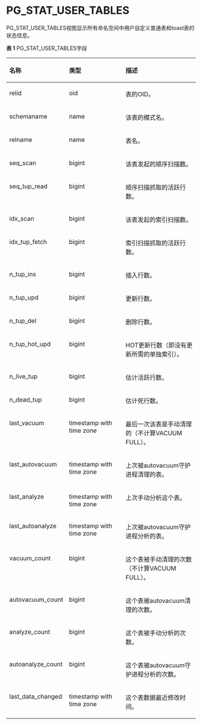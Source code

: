 # PG\_STAT\_USER\_TABLES<a name="ZH-CN_TOPIC_0289900653"></a>

PG\_STAT\_USER\_TABLES视图显示所有命名空间中用户自定义普通表和toast表的状态信息。

**表 1**  PG\_STAT\_USER\_TABLES字段

<a name="zh-cn_topic_0283136842_zh-cn_topic_0237122449_zh-cn_topic_0059777497_tede6a74b328d4803a2a5c1aebdfb92d8"></a>
<table><thead align="left"><tr id="zh-cn_topic_0283136842_zh-cn_topic_0237122449_zh-cn_topic_0059777497_rc3e30964c1144c77bcba43695f4cff1b"><th class="cellrowborder" valign="top" width="24.16%" id="mcps1.2.4.1.1"><p id="zh-cn_topic_0283136842_zh-cn_topic_0237122449_zh-cn_topic_0059777497_a1b15768f8b68469baeefbac0c7cd362b"><a name="zh-cn_topic_0283136842_zh-cn_topic_0237122449_zh-cn_topic_0059777497_a1b15768f8b68469baeefbac0c7cd362b"></a><a name="zh-cn_topic_0283136842_zh-cn_topic_0237122449_zh-cn_topic_0059777497_a1b15768f8b68469baeefbac0c7cd362b"></a>名称</p>
</th>
<th class="cellrowborder" valign="top" width="32.800000000000004%" id="mcps1.2.4.1.2"><p id="zh-cn_topic_0283136842_zh-cn_topic_0237122449_zh-cn_topic_0059777497_af52b78c596bb4294ad7a564daa14b20e"><a name="zh-cn_topic_0283136842_zh-cn_topic_0237122449_zh-cn_topic_0059777497_af52b78c596bb4294ad7a564daa14b20e"></a><a name="zh-cn_topic_0283136842_zh-cn_topic_0237122449_zh-cn_topic_0059777497_af52b78c596bb4294ad7a564daa14b20e"></a>类型</p>
</th>
<th class="cellrowborder" valign="top" width="43.04%" id="mcps1.2.4.1.3"><p id="zh-cn_topic_0283136842_zh-cn_topic_0237122449_zh-cn_topic_0059777497_aa8c05e1d3f6a4adcb5f7b8ccbefffb0a"><a name="zh-cn_topic_0283136842_zh-cn_topic_0237122449_zh-cn_topic_0059777497_aa8c05e1d3f6a4adcb5f7b8ccbefffb0a"></a><a name="zh-cn_topic_0283136842_zh-cn_topic_0237122449_zh-cn_topic_0059777497_aa8c05e1d3f6a4adcb5f7b8ccbefffb0a"></a>描述</p>
</th>
</tr>
</thead>
<tbody><tr id="zh-cn_topic_0283136842_zh-cn_topic_0237122449_zh-cn_topic_0059777497_r38dc54584ea149f3b379e8d932efc9bd"><td class="cellrowborder" valign="top" width="24.16%" headers="mcps1.2.4.1.1 "><p id="zh-cn_topic_0283136842_zh-cn_topic_0237122449_zh-cn_topic_0059777497_ade4bc82f4aad45aca2143c9f0b097b9f"><a name="zh-cn_topic_0283136842_zh-cn_topic_0237122449_zh-cn_topic_0059777497_ade4bc82f4aad45aca2143c9f0b097b9f"></a><a name="zh-cn_topic_0283136842_zh-cn_topic_0237122449_zh-cn_topic_0059777497_ade4bc82f4aad45aca2143c9f0b097b9f"></a>relid</p>
</td>
<td class="cellrowborder" valign="top" width="32.800000000000004%" headers="mcps1.2.4.1.2 "><p id="zh-cn_topic_0283136842_zh-cn_topic_0237122449_zh-cn_topic_0059777497_a25eb45b0cfca4c208196cddbcf7cac7e"><a name="zh-cn_topic_0283136842_zh-cn_topic_0237122449_zh-cn_topic_0059777497_a25eb45b0cfca4c208196cddbcf7cac7e"></a><a name="zh-cn_topic_0283136842_zh-cn_topic_0237122449_zh-cn_topic_0059777497_a25eb45b0cfca4c208196cddbcf7cac7e"></a>oid</p>
</td>
<td class="cellrowborder" valign="top" width="43.04%" headers="mcps1.2.4.1.3 "><p id="zh-cn_topic_0283136842_zh-cn_topic_0237122449_zh-cn_topic_0059777497_ae64265fb60bb4ebea47ff53cbe595d35"><a name="zh-cn_topic_0283136842_zh-cn_topic_0237122449_zh-cn_topic_0059777497_ae64265fb60bb4ebea47ff53cbe595d35"></a><a name="zh-cn_topic_0283136842_zh-cn_topic_0237122449_zh-cn_topic_0059777497_ae64265fb60bb4ebea47ff53cbe595d35"></a>表的OID。</p>
</td>
</tr>
<tr id="zh-cn_topic_0283136842_zh-cn_topic_0237122449_zh-cn_topic_0059777497_r1eec43aafd9c46058782e3d6f73fa38e"><td class="cellrowborder" valign="top" width="24.16%" headers="mcps1.2.4.1.1 "><p id="zh-cn_topic_0283136842_zh-cn_topic_0237122449_zh-cn_topic_0059777497_aa32095f78ee54533a67e60acaea99aeb"><a name="zh-cn_topic_0283136842_zh-cn_topic_0237122449_zh-cn_topic_0059777497_aa32095f78ee54533a67e60acaea99aeb"></a><a name="zh-cn_topic_0283136842_zh-cn_topic_0237122449_zh-cn_topic_0059777497_aa32095f78ee54533a67e60acaea99aeb"></a>schemaname</p>
</td>
<td class="cellrowborder" valign="top" width="32.800000000000004%" headers="mcps1.2.4.1.2 "><p id="zh-cn_topic_0283136842_zh-cn_topic_0237122449_zh-cn_topic_0059777497_a1c6234c9b6da4534832752f7700793d7"><a name="zh-cn_topic_0283136842_zh-cn_topic_0237122449_zh-cn_topic_0059777497_a1c6234c9b6da4534832752f7700793d7"></a><a name="zh-cn_topic_0283136842_zh-cn_topic_0237122449_zh-cn_topic_0059777497_a1c6234c9b6da4534832752f7700793d7"></a>name</p>
</td>
<td class="cellrowborder" valign="top" width="43.04%" headers="mcps1.2.4.1.3 "><p id="zh-cn_topic_0283136842_zh-cn_topic_0237122449_zh-cn_topic_0059777497_add2997e045e147ad98be7f1b1e0ce3c2"><a name="zh-cn_topic_0283136842_zh-cn_topic_0237122449_zh-cn_topic_0059777497_add2997e045e147ad98be7f1b1e0ce3c2"></a><a name="zh-cn_topic_0283136842_zh-cn_topic_0237122449_zh-cn_topic_0059777497_add2997e045e147ad98be7f1b1e0ce3c2"></a>该表的模式名。</p>
</td>
</tr>
<tr id="zh-cn_topic_0283136842_zh-cn_topic_0237122449_zh-cn_topic_0059777497_r7f6e780baba74b2a8ac2b519187c2499"><td class="cellrowborder" valign="top" width="24.16%" headers="mcps1.2.4.1.1 "><p id="zh-cn_topic_0283136842_zh-cn_topic_0237122449_zh-cn_topic_0059777497_ab28e66760fe34fd8b00b3aa9308f5534"><a name="zh-cn_topic_0283136842_zh-cn_topic_0237122449_zh-cn_topic_0059777497_ab28e66760fe34fd8b00b3aa9308f5534"></a><a name="zh-cn_topic_0283136842_zh-cn_topic_0237122449_zh-cn_topic_0059777497_ab28e66760fe34fd8b00b3aa9308f5534"></a>relname</p>
</td>
<td class="cellrowborder" valign="top" width="32.800000000000004%" headers="mcps1.2.4.1.2 "><p id="zh-cn_topic_0283136842_zh-cn_topic_0237122449_zh-cn_topic_0059777497_a828ecb4bcf784c7f9ffa676ac1eb4178"><a name="zh-cn_topic_0283136842_zh-cn_topic_0237122449_zh-cn_topic_0059777497_a828ecb4bcf784c7f9ffa676ac1eb4178"></a><a name="zh-cn_topic_0283136842_zh-cn_topic_0237122449_zh-cn_topic_0059777497_a828ecb4bcf784c7f9ffa676ac1eb4178"></a>name</p>
</td>
<td class="cellrowborder" valign="top" width="43.04%" headers="mcps1.2.4.1.3 "><p id="zh-cn_topic_0283136842_zh-cn_topic_0237122449_zh-cn_topic_0059777497_a0d4bd8c2f3954849a2842bfc7be1269a"><a name="zh-cn_topic_0283136842_zh-cn_topic_0237122449_zh-cn_topic_0059777497_a0d4bd8c2f3954849a2842bfc7be1269a"></a><a name="zh-cn_topic_0283136842_zh-cn_topic_0237122449_zh-cn_topic_0059777497_a0d4bd8c2f3954849a2842bfc7be1269a"></a>表名。</p>
</td>
</tr>
<tr id="zh-cn_topic_0283136842_zh-cn_topic_0237122449_zh-cn_topic_0059777497_r1223050d2280464485f7b56d44f97051"><td class="cellrowborder" valign="top" width="24.16%" headers="mcps1.2.4.1.1 "><p id="zh-cn_topic_0283136842_zh-cn_topic_0237122449_zh-cn_topic_0059777497_a8cbedea2fb8443fa82eec536629b59a6"><a name="zh-cn_topic_0283136842_zh-cn_topic_0237122449_zh-cn_topic_0059777497_a8cbedea2fb8443fa82eec536629b59a6"></a><a name="zh-cn_topic_0283136842_zh-cn_topic_0237122449_zh-cn_topic_0059777497_a8cbedea2fb8443fa82eec536629b59a6"></a>seq_scan</p>
</td>
<td class="cellrowborder" valign="top" width="32.800000000000004%" headers="mcps1.2.4.1.2 "><p id="zh-cn_topic_0283136842_zh-cn_topic_0237122449_zh-cn_topic_0059777497_a517b2c44bfd04e4d93ec6bfd8c4fc09f"><a name="zh-cn_topic_0283136842_zh-cn_topic_0237122449_zh-cn_topic_0059777497_a517b2c44bfd04e4d93ec6bfd8c4fc09f"></a><a name="zh-cn_topic_0283136842_zh-cn_topic_0237122449_zh-cn_topic_0059777497_a517b2c44bfd04e4d93ec6bfd8c4fc09f"></a>bigint</p>
</td>
<td class="cellrowborder" valign="top" width="43.04%" headers="mcps1.2.4.1.3 "><p id="zh-cn_topic_0283136842_zh-cn_topic_0237122449_zh-cn_topic_0059777497_aad038dfca7264b0aba9771e318051bbb"><a name="zh-cn_topic_0283136842_zh-cn_topic_0237122449_zh-cn_topic_0059777497_aad038dfca7264b0aba9771e318051bbb"></a><a name="zh-cn_topic_0283136842_zh-cn_topic_0237122449_zh-cn_topic_0059777497_aad038dfca7264b0aba9771e318051bbb"></a>该表发起的顺序扫描数。</p>
</td>
</tr>
<tr id="zh-cn_topic_0283136842_zh-cn_topic_0237122449_zh-cn_topic_0059777497_rd0c100dc954f4e0f97c31d2085372898"><td class="cellrowborder" valign="top" width="24.16%" headers="mcps1.2.4.1.1 "><p id="zh-cn_topic_0283136842_zh-cn_topic_0237122449_zh-cn_topic_0059777497_a21a648a81b7a4624ad316664ba3ce0ef"><a name="zh-cn_topic_0283136842_zh-cn_topic_0237122449_zh-cn_topic_0059777497_a21a648a81b7a4624ad316664ba3ce0ef"></a><a name="zh-cn_topic_0283136842_zh-cn_topic_0237122449_zh-cn_topic_0059777497_a21a648a81b7a4624ad316664ba3ce0ef"></a>seq_tup_read</p>
</td>
<td class="cellrowborder" valign="top" width="32.800000000000004%" headers="mcps1.2.4.1.2 "><p id="zh-cn_topic_0283136842_zh-cn_topic_0237122449_zh-cn_topic_0059777497_a4c67248db6ef43e9a89e85f899df7df8"><a name="zh-cn_topic_0283136842_zh-cn_topic_0237122449_zh-cn_topic_0059777497_a4c67248db6ef43e9a89e85f899df7df8"></a><a name="zh-cn_topic_0283136842_zh-cn_topic_0237122449_zh-cn_topic_0059777497_a4c67248db6ef43e9a89e85f899df7df8"></a>bigint</p>
</td>
<td class="cellrowborder" valign="top" width="43.04%" headers="mcps1.2.4.1.3 "><p id="zh-cn_topic_0283136842_zh-cn_topic_0237122449_zh-cn_topic_0059777497_ae7347144851d45e0ab71fa9c6e8d9dc4"><a name="zh-cn_topic_0283136842_zh-cn_topic_0237122449_zh-cn_topic_0059777497_ae7347144851d45e0ab71fa9c6e8d9dc4"></a><a name="zh-cn_topic_0283136842_zh-cn_topic_0237122449_zh-cn_topic_0059777497_ae7347144851d45e0ab71fa9c6e8d9dc4"></a>顺序扫描抓取的活跃行数。</p>
</td>
</tr>
<tr id="zh-cn_topic_0283136842_zh-cn_topic_0237122449_zh-cn_topic_0059777497_rb8d8e9cf48204d55a87bff9939c6335a"><td class="cellrowborder" valign="top" width="24.16%" headers="mcps1.2.4.1.1 "><p id="zh-cn_topic_0283136842_zh-cn_topic_0237122449_zh-cn_topic_0059777497_a14adcf2c714440eaa3e4c49d4591a1b6"><a name="zh-cn_topic_0283136842_zh-cn_topic_0237122449_zh-cn_topic_0059777497_a14adcf2c714440eaa3e4c49d4591a1b6"></a><a name="zh-cn_topic_0283136842_zh-cn_topic_0237122449_zh-cn_topic_0059777497_a14adcf2c714440eaa3e4c49d4591a1b6"></a>idx_scan</p>
</td>
<td class="cellrowborder" valign="top" width="32.800000000000004%" headers="mcps1.2.4.1.2 "><p id="zh-cn_topic_0283136842_zh-cn_topic_0237122449_zh-cn_topic_0059777497_a10053b142e964f25a0397deb56a3526a"><a name="zh-cn_topic_0283136842_zh-cn_topic_0237122449_zh-cn_topic_0059777497_a10053b142e964f25a0397deb56a3526a"></a><a name="zh-cn_topic_0283136842_zh-cn_topic_0237122449_zh-cn_topic_0059777497_a10053b142e964f25a0397deb56a3526a"></a>bigint</p>
</td>
<td class="cellrowborder" valign="top" width="43.04%" headers="mcps1.2.4.1.3 "><p id="zh-cn_topic_0283136842_zh-cn_topic_0237122449_zh-cn_topic_0059777497_a53b8073f94944a4d89e2581b62c74858"><a name="zh-cn_topic_0283136842_zh-cn_topic_0237122449_zh-cn_topic_0059777497_a53b8073f94944a4d89e2581b62c74858"></a><a name="zh-cn_topic_0283136842_zh-cn_topic_0237122449_zh-cn_topic_0059777497_a53b8073f94944a4d89e2581b62c74858"></a>该表发起的索引扫描数。</p>
</td>
</tr>
<tr id="zh-cn_topic_0283136842_zh-cn_topic_0237122449_zh-cn_topic_0059777497_r3636ddb6986b41f9879ba0dfb715c0e1"><td class="cellrowborder" valign="top" width="24.16%" headers="mcps1.2.4.1.1 "><p id="zh-cn_topic_0283136842_zh-cn_topic_0237122449_zh-cn_topic_0059777497_a284567705e2446ce8fc14f715f7e7679"><a name="zh-cn_topic_0283136842_zh-cn_topic_0237122449_zh-cn_topic_0059777497_a284567705e2446ce8fc14f715f7e7679"></a><a name="zh-cn_topic_0283136842_zh-cn_topic_0237122449_zh-cn_topic_0059777497_a284567705e2446ce8fc14f715f7e7679"></a>idx_tup_fetch</p>
</td>
<td class="cellrowborder" valign="top" width="32.800000000000004%" headers="mcps1.2.4.1.2 "><p id="zh-cn_topic_0283136842_zh-cn_topic_0237122449_zh-cn_topic_0059777497_a2da56b312a624cd8baba27da745ad307"><a name="zh-cn_topic_0283136842_zh-cn_topic_0237122449_zh-cn_topic_0059777497_a2da56b312a624cd8baba27da745ad307"></a><a name="zh-cn_topic_0283136842_zh-cn_topic_0237122449_zh-cn_topic_0059777497_a2da56b312a624cd8baba27da745ad307"></a>bigint</p>
</td>
<td class="cellrowborder" valign="top" width="43.04%" headers="mcps1.2.4.1.3 "><p id="zh-cn_topic_0283136842_zh-cn_topic_0237122449_zh-cn_topic_0059777497_a03055d5bd4564fc8af9cbd8a781adbb1"><a name="zh-cn_topic_0283136842_zh-cn_topic_0237122449_zh-cn_topic_0059777497_a03055d5bd4564fc8af9cbd8a781adbb1"></a><a name="zh-cn_topic_0283136842_zh-cn_topic_0237122449_zh-cn_topic_0059777497_a03055d5bd4564fc8af9cbd8a781adbb1"></a>索引扫描抓取的活跃行数。</p>
</td>
</tr>
<tr id="zh-cn_topic_0283136842_zh-cn_topic_0237122449_zh-cn_topic_0059777497_rb213bd1636884c1c94d8f9948de157f0"><td class="cellrowborder" valign="top" width="24.16%" headers="mcps1.2.4.1.1 "><p id="zh-cn_topic_0283136842_zh-cn_topic_0237122449_zh-cn_topic_0059777497_ab46d8ca815004adb8728f81ff4fda761"><a name="zh-cn_topic_0283136842_zh-cn_topic_0237122449_zh-cn_topic_0059777497_ab46d8ca815004adb8728f81ff4fda761"></a><a name="zh-cn_topic_0283136842_zh-cn_topic_0237122449_zh-cn_topic_0059777497_ab46d8ca815004adb8728f81ff4fda761"></a>n_tup_ins</p>
</td>
<td class="cellrowborder" valign="top" width="32.800000000000004%" headers="mcps1.2.4.1.2 "><p id="zh-cn_topic_0283136842_zh-cn_topic_0237122449_zh-cn_topic_0059777497_a26bc3fc4a92a405d86d5cbe9d40b321c"><a name="zh-cn_topic_0283136842_zh-cn_topic_0237122449_zh-cn_topic_0059777497_a26bc3fc4a92a405d86d5cbe9d40b321c"></a><a name="zh-cn_topic_0283136842_zh-cn_topic_0237122449_zh-cn_topic_0059777497_a26bc3fc4a92a405d86d5cbe9d40b321c"></a>bigint</p>
</td>
<td class="cellrowborder" valign="top" width="43.04%" headers="mcps1.2.4.1.3 "><p id="zh-cn_topic_0283136842_zh-cn_topic_0237122449_zh-cn_topic_0059777497_a9fbaf9567ea44a568672b0c4dac1d545"><a name="zh-cn_topic_0283136842_zh-cn_topic_0237122449_zh-cn_topic_0059777497_a9fbaf9567ea44a568672b0c4dac1d545"></a><a name="zh-cn_topic_0283136842_zh-cn_topic_0237122449_zh-cn_topic_0059777497_a9fbaf9567ea44a568672b0c4dac1d545"></a>插入行数。</p>
</td>
</tr>
<tr id="zh-cn_topic_0283136842_zh-cn_topic_0237122449_zh-cn_topic_0059777497_ra4aab68de5cf4558b16fe36d887ef499"><td class="cellrowborder" valign="top" width="24.16%" headers="mcps1.2.4.1.1 "><p id="zh-cn_topic_0283136842_zh-cn_topic_0237122449_zh-cn_topic_0059777497_ad97f55b204aa491b801cc85c655e84c1"><a name="zh-cn_topic_0283136842_zh-cn_topic_0237122449_zh-cn_topic_0059777497_ad97f55b204aa491b801cc85c655e84c1"></a><a name="zh-cn_topic_0283136842_zh-cn_topic_0237122449_zh-cn_topic_0059777497_ad97f55b204aa491b801cc85c655e84c1"></a>n_tup_upd</p>
</td>
<td class="cellrowborder" valign="top" width="32.800000000000004%" headers="mcps1.2.4.1.2 "><p id="zh-cn_topic_0283136842_zh-cn_topic_0237122449_zh-cn_topic_0059777497_aa731ecbfa315460fabd3205864098490"><a name="zh-cn_topic_0283136842_zh-cn_topic_0237122449_zh-cn_topic_0059777497_aa731ecbfa315460fabd3205864098490"></a><a name="zh-cn_topic_0283136842_zh-cn_topic_0237122449_zh-cn_topic_0059777497_aa731ecbfa315460fabd3205864098490"></a>bigint</p>
</td>
<td class="cellrowborder" valign="top" width="43.04%" headers="mcps1.2.4.1.3 "><p id="zh-cn_topic_0283136842_zh-cn_topic_0237122449_zh-cn_topic_0059777497_ab9acea46809b423c95d47cb29889f741"><a name="zh-cn_topic_0283136842_zh-cn_topic_0237122449_zh-cn_topic_0059777497_ab9acea46809b423c95d47cb29889f741"></a><a name="zh-cn_topic_0283136842_zh-cn_topic_0237122449_zh-cn_topic_0059777497_ab9acea46809b423c95d47cb29889f741"></a>更新行数。</p>
</td>
</tr>
<tr id="zh-cn_topic_0283136842_zh-cn_topic_0237122449_zh-cn_topic_0059777497_r44da628702ae4d35b4629b884fc03090"><td class="cellrowborder" valign="top" width="24.16%" headers="mcps1.2.4.1.1 "><p id="zh-cn_topic_0283136842_zh-cn_topic_0237122449_zh-cn_topic_0059777497_a08f9b717c83940448adde2efdf1522d2"><a name="zh-cn_topic_0283136842_zh-cn_topic_0237122449_zh-cn_topic_0059777497_a08f9b717c83940448adde2efdf1522d2"></a><a name="zh-cn_topic_0283136842_zh-cn_topic_0237122449_zh-cn_topic_0059777497_a08f9b717c83940448adde2efdf1522d2"></a>n_tup_del</p>
</td>
<td class="cellrowborder" valign="top" width="32.800000000000004%" headers="mcps1.2.4.1.2 "><p id="zh-cn_topic_0283136842_zh-cn_topic_0237122449_zh-cn_topic_0059777497_a30cb39d0a3574ffab4423b1320bf1861"><a name="zh-cn_topic_0283136842_zh-cn_topic_0237122449_zh-cn_topic_0059777497_a30cb39d0a3574ffab4423b1320bf1861"></a><a name="zh-cn_topic_0283136842_zh-cn_topic_0237122449_zh-cn_topic_0059777497_a30cb39d0a3574ffab4423b1320bf1861"></a>bigint</p>
</td>
<td class="cellrowborder" valign="top" width="43.04%" headers="mcps1.2.4.1.3 "><p id="zh-cn_topic_0283136842_zh-cn_topic_0237122449_zh-cn_topic_0059777497_a3271a07352e440c088b051c745a2e568"><a name="zh-cn_topic_0283136842_zh-cn_topic_0237122449_zh-cn_topic_0059777497_a3271a07352e440c088b051c745a2e568"></a><a name="zh-cn_topic_0283136842_zh-cn_topic_0237122449_zh-cn_topic_0059777497_a3271a07352e440c088b051c745a2e568"></a>删除行数。</p>
</td>
</tr>
<tr id="zh-cn_topic_0283136842_zh-cn_topic_0237122449_zh-cn_topic_0059777497_r0dfc821baa1c4698854a23f61af06075"><td class="cellrowborder" valign="top" width="24.16%" headers="mcps1.2.4.1.1 "><p id="zh-cn_topic_0283136842_zh-cn_topic_0237122449_zh-cn_topic_0059777497_a2ee3603e90a5491ab6638bc46a4ebb44"><a name="zh-cn_topic_0283136842_zh-cn_topic_0237122449_zh-cn_topic_0059777497_a2ee3603e90a5491ab6638bc46a4ebb44"></a><a name="zh-cn_topic_0283136842_zh-cn_topic_0237122449_zh-cn_topic_0059777497_a2ee3603e90a5491ab6638bc46a4ebb44"></a>n_tup_hot_upd</p>
</td>
<td class="cellrowborder" valign="top" width="32.800000000000004%" headers="mcps1.2.4.1.2 "><p id="zh-cn_topic_0283136842_zh-cn_topic_0237122449_zh-cn_topic_0059777497_a6fbad59cd22f4aab9789545989869750"><a name="zh-cn_topic_0283136842_zh-cn_topic_0237122449_zh-cn_topic_0059777497_a6fbad59cd22f4aab9789545989869750"></a><a name="zh-cn_topic_0283136842_zh-cn_topic_0237122449_zh-cn_topic_0059777497_a6fbad59cd22f4aab9789545989869750"></a>bigint</p>
</td>
<td class="cellrowborder" valign="top" width="43.04%" headers="mcps1.2.4.1.3 "><p id="zh-cn_topic_0283136842_zh-cn_topic_0237122449_zh-cn_topic_0059777497_a6aa4090783ad41caaaa94f92d46514a8"><a name="zh-cn_topic_0283136842_zh-cn_topic_0237122449_zh-cn_topic_0059777497_a6aa4090783ad41caaaa94f92d46514a8"></a><a name="zh-cn_topic_0283136842_zh-cn_topic_0237122449_zh-cn_topic_0059777497_a6aa4090783ad41caaaa94f92d46514a8"></a>HOT更新行数（即没有更新所需的单独索引）。</p>
</td>
</tr>
<tr id="zh-cn_topic_0283136842_zh-cn_topic_0237122449_zh-cn_topic_0059777497_r05a5188016cf458f836c1f9c79857964"><td class="cellrowborder" valign="top" width="24.16%" headers="mcps1.2.4.1.1 "><p id="zh-cn_topic_0283136842_zh-cn_topic_0237122449_zh-cn_topic_0059777497_a6685696421ae4a3180f6be0d114019a9"><a name="zh-cn_topic_0283136842_zh-cn_topic_0237122449_zh-cn_topic_0059777497_a6685696421ae4a3180f6be0d114019a9"></a><a name="zh-cn_topic_0283136842_zh-cn_topic_0237122449_zh-cn_topic_0059777497_a6685696421ae4a3180f6be0d114019a9"></a>n_live_tup</p>
</td>
<td class="cellrowborder" valign="top" width="32.800000000000004%" headers="mcps1.2.4.1.2 "><p id="zh-cn_topic_0283136842_zh-cn_topic_0237122449_zh-cn_topic_0059777497_a44e3b1ae59d940878959bb060b3dcbf2"><a name="zh-cn_topic_0283136842_zh-cn_topic_0237122449_zh-cn_topic_0059777497_a44e3b1ae59d940878959bb060b3dcbf2"></a><a name="zh-cn_topic_0283136842_zh-cn_topic_0237122449_zh-cn_topic_0059777497_a44e3b1ae59d940878959bb060b3dcbf2"></a>bigint</p>
</td>
<td class="cellrowborder" valign="top" width="43.04%" headers="mcps1.2.4.1.3 "><p id="zh-cn_topic_0283136842_zh-cn_topic_0237122449_zh-cn_topic_0059777497_aad0ff43078bb4da4912f655e1d399b6e"><a name="zh-cn_topic_0283136842_zh-cn_topic_0237122449_zh-cn_topic_0059777497_aad0ff43078bb4da4912f655e1d399b6e"></a><a name="zh-cn_topic_0283136842_zh-cn_topic_0237122449_zh-cn_topic_0059777497_aad0ff43078bb4da4912f655e1d399b6e"></a>估计活跃行数。</p>
</td>
</tr>
<tr id="zh-cn_topic_0283136842_zh-cn_topic_0237122449_zh-cn_topic_0059777497_r771f9d2f081b498caf0cc24e6e307d40"><td class="cellrowborder" valign="top" width="24.16%" headers="mcps1.2.4.1.1 "><p id="zh-cn_topic_0283136842_zh-cn_topic_0237122449_zh-cn_topic_0059777497_ad06d2815249c426c9ab7859e21cc71cc"><a name="zh-cn_topic_0283136842_zh-cn_topic_0237122449_zh-cn_topic_0059777497_ad06d2815249c426c9ab7859e21cc71cc"></a><a name="zh-cn_topic_0283136842_zh-cn_topic_0237122449_zh-cn_topic_0059777497_ad06d2815249c426c9ab7859e21cc71cc"></a>n_dead_tup</p>
</td>
<td class="cellrowborder" valign="top" width="32.800000000000004%" headers="mcps1.2.4.1.2 "><p id="zh-cn_topic_0283136842_zh-cn_topic_0237122449_zh-cn_topic_0059777497_aeefecf426e4e40cbb047561f6b4dd16d"><a name="zh-cn_topic_0283136842_zh-cn_topic_0237122449_zh-cn_topic_0059777497_aeefecf426e4e40cbb047561f6b4dd16d"></a><a name="zh-cn_topic_0283136842_zh-cn_topic_0237122449_zh-cn_topic_0059777497_aeefecf426e4e40cbb047561f6b4dd16d"></a>bigint</p>
</td>
<td class="cellrowborder" valign="top" width="43.04%" headers="mcps1.2.4.1.3 "><p id="zh-cn_topic_0283136842_zh-cn_topic_0237122449_zh-cn_topic_0059777497_aa2c208ae5be243eea8ce8a0374e7eb5b"><a name="zh-cn_topic_0283136842_zh-cn_topic_0237122449_zh-cn_topic_0059777497_aa2c208ae5be243eea8ce8a0374e7eb5b"></a><a name="zh-cn_topic_0283136842_zh-cn_topic_0237122449_zh-cn_topic_0059777497_aa2c208ae5be243eea8ce8a0374e7eb5b"></a>估计死行数。</p>
</td>
</tr>
<tr id="zh-cn_topic_0283136842_zh-cn_topic_0237122449_zh-cn_topic_0059777497_rd1066b30e7464978b47ed68c03942698"><td class="cellrowborder" valign="top" width="24.16%" headers="mcps1.2.4.1.1 "><p id="zh-cn_topic_0283136842_zh-cn_topic_0237122449_zh-cn_topic_0059777497_a1153331101d14de6acaf50189e7e7139"><a name="zh-cn_topic_0283136842_zh-cn_topic_0237122449_zh-cn_topic_0059777497_a1153331101d14de6acaf50189e7e7139"></a><a name="zh-cn_topic_0283136842_zh-cn_topic_0237122449_zh-cn_topic_0059777497_a1153331101d14de6acaf50189e7e7139"></a>last_vacuum</p>
</td>
<td class="cellrowborder" valign="top" width="32.800000000000004%" headers="mcps1.2.4.1.2 "><p id="zh-cn_topic_0283136842_zh-cn_topic_0237122449_zh-cn_topic_0059777497_aabc70a3f83604c0897db3cf7b4d62fa8"><a name="zh-cn_topic_0283136842_zh-cn_topic_0237122449_zh-cn_topic_0059777497_aabc70a3f83604c0897db3cf7b4d62fa8"></a><a name="zh-cn_topic_0283136842_zh-cn_topic_0237122449_zh-cn_topic_0059777497_aabc70a3f83604c0897db3cf7b4d62fa8"></a>timestamp with time zone</p>
</td>
<td class="cellrowborder" valign="top" width="43.04%" headers="mcps1.2.4.1.3 "><p id="zh-cn_topic_0283136842_zh-cn_topic_0237122449_zh-cn_topic_0059777497_ab29872e4c5c64505bc0039a33f2c4bcc"><a name="zh-cn_topic_0283136842_zh-cn_topic_0237122449_zh-cn_topic_0059777497_ab29872e4c5c64505bc0039a33f2c4bcc"></a><a name="zh-cn_topic_0283136842_zh-cn_topic_0237122449_zh-cn_topic_0059777497_ab29872e4c5c64505bc0039a33f2c4bcc"></a>最后一次该表是手动清理的（不计算VACUUM FULL）。</p>
</td>
</tr>
<tr id="zh-cn_topic_0283136842_zh-cn_topic_0237122449_zh-cn_topic_0059777497_r3d2b1775670c47ed8aaaf8958a46077b"><td class="cellrowborder" valign="top" width="24.16%" headers="mcps1.2.4.1.1 "><p id="zh-cn_topic_0283136842_zh-cn_topic_0237122449_zh-cn_topic_0059777497_a09a3e4c21fda4ee4bce88c06dbb72274"><a name="zh-cn_topic_0283136842_zh-cn_topic_0237122449_zh-cn_topic_0059777497_a09a3e4c21fda4ee4bce88c06dbb72274"></a><a name="zh-cn_topic_0283136842_zh-cn_topic_0237122449_zh-cn_topic_0059777497_a09a3e4c21fda4ee4bce88c06dbb72274"></a>last_autovacuum</p>
</td>
<td class="cellrowborder" valign="top" width="32.800000000000004%" headers="mcps1.2.4.1.2 "><p id="zh-cn_topic_0283136842_zh-cn_topic_0237122449_zh-cn_topic_0059777497_ad8c5a25f6ea64106acab1db73b13bfe5"><a name="zh-cn_topic_0283136842_zh-cn_topic_0237122449_zh-cn_topic_0059777497_ad8c5a25f6ea64106acab1db73b13bfe5"></a><a name="zh-cn_topic_0283136842_zh-cn_topic_0237122449_zh-cn_topic_0059777497_ad8c5a25f6ea64106acab1db73b13bfe5"></a>timestamp with time zone</p>
</td>
<td class="cellrowborder" valign="top" width="43.04%" headers="mcps1.2.4.1.3 "><p id="zh-cn_topic_0283136842_zh-cn_topic_0237122449_zh-cn_topic_0059777497_ab84b1a48b75c427ea5f0757c283e3a21"><a name="zh-cn_topic_0283136842_zh-cn_topic_0237122449_zh-cn_topic_0059777497_ab84b1a48b75c427ea5f0757c283e3a21"></a><a name="zh-cn_topic_0283136842_zh-cn_topic_0237122449_zh-cn_topic_0059777497_ab84b1a48b75c427ea5f0757c283e3a21"></a>上次被autovacuum守护进程清理的表。</p>
</td>
</tr>
<tr id="zh-cn_topic_0283136842_zh-cn_topic_0237122449_zh-cn_topic_0059777497_ra6955dddb90b484bb95976754a2e2a16"><td class="cellrowborder" valign="top" width="24.16%" headers="mcps1.2.4.1.1 "><p id="zh-cn_topic_0283136842_zh-cn_topic_0237122449_zh-cn_topic_0059777497_a5b0914dbe08341308737bcf5b351fea8"><a name="zh-cn_topic_0283136842_zh-cn_topic_0237122449_zh-cn_topic_0059777497_a5b0914dbe08341308737bcf5b351fea8"></a><a name="zh-cn_topic_0283136842_zh-cn_topic_0237122449_zh-cn_topic_0059777497_a5b0914dbe08341308737bcf5b351fea8"></a>last_analyze</p>
</td>
<td class="cellrowborder" valign="top" width="32.800000000000004%" headers="mcps1.2.4.1.2 "><p id="zh-cn_topic_0283136842_zh-cn_topic_0237122449_zh-cn_topic_0059777497_a707e429dc1e5430b9899469b14dfc959"><a name="zh-cn_topic_0283136842_zh-cn_topic_0237122449_zh-cn_topic_0059777497_a707e429dc1e5430b9899469b14dfc959"></a><a name="zh-cn_topic_0283136842_zh-cn_topic_0237122449_zh-cn_topic_0059777497_a707e429dc1e5430b9899469b14dfc959"></a>timestamp with time zone</p>
</td>
<td class="cellrowborder" valign="top" width="43.04%" headers="mcps1.2.4.1.3 "><p id="zh-cn_topic_0283136842_zh-cn_topic_0237122449_zh-cn_topic_0059777497_a8f335e3e965f4c0cafe31e3fb5fdabd4"><a name="zh-cn_topic_0283136842_zh-cn_topic_0237122449_zh-cn_topic_0059777497_a8f335e3e965f4c0cafe31e3fb5fdabd4"></a><a name="zh-cn_topic_0283136842_zh-cn_topic_0237122449_zh-cn_topic_0059777497_a8f335e3e965f4c0cafe31e3fb5fdabd4"></a>上次手动分析这个表。</p>
</td>
</tr>
<tr id="zh-cn_topic_0283136842_zh-cn_topic_0237122449_zh-cn_topic_0059777497_r26236fda9ac44ed99787e6a0192633ca"><td class="cellrowborder" valign="top" width="24.16%" headers="mcps1.2.4.1.1 "><p id="zh-cn_topic_0283136842_zh-cn_topic_0237122449_zh-cn_topic_0059777497_a785bb506b6b74959b44d36f15d395f80"><a name="zh-cn_topic_0283136842_zh-cn_topic_0237122449_zh-cn_topic_0059777497_a785bb506b6b74959b44d36f15d395f80"></a><a name="zh-cn_topic_0283136842_zh-cn_topic_0237122449_zh-cn_topic_0059777497_a785bb506b6b74959b44d36f15d395f80"></a>last_autoanalyze</p>
</td>
<td class="cellrowborder" valign="top" width="32.800000000000004%" headers="mcps1.2.4.1.2 "><p id="zh-cn_topic_0283136842_zh-cn_topic_0237122449_zh-cn_topic_0059777497_ae3fcf677dbb148d98c948cabd1fabbba"><a name="zh-cn_topic_0283136842_zh-cn_topic_0237122449_zh-cn_topic_0059777497_ae3fcf677dbb148d98c948cabd1fabbba"></a><a name="zh-cn_topic_0283136842_zh-cn_topic_0237122449_zh-cn_topic_0059777497_ae3fcf677dbb148d98c948cabd1fabbba"></a>timestamp with time zone</p>
</td>
<td class="cellrowborder" valign="top" width="43.04%" headers="mcps1.2.4.1.3 "><p id="zh-cn_topic_0283136842_zh-cn_topic_0237122449_zh-cn_topic_0059777497_ad6fcb4646a224e3dba263ae7ffd62a78"><a name="zh-cn_topic_0283136842_zh-cn_topic_0237122449_zh-cn_topic_0059777497_ad6fcb4646a224e3dba263ae7ffd62a78"></a><a name="zh-cn_topic_0283136842_zh-cn_topic_0237122449_zh-cn_topic_0059777497_ad6fcb4646a224e3dba263ae7ffd62a78"></a>上次被autovacuum守护进程分析的表。</p>
</td>
</tr>
<tr id="zh-cn_topic_0283136842_zh-cn_topic_0237122449_zh-cn_topic_0059777497_re14e905a0dd34c7294f821f9c6b3d43a"><td class="cellrowborder" valign="top" width="24.16%" headers="mcps1.2.4.1.1 "><p id="zh-cn_topic_0283136842_zh-cn_topic_0237122449_zh-cn_topic_0059777497_a2b3ae1662eec4fc9ae54019983f24e8a"><a name="zh-cn_topic_0283136842_zh-cn_topic_0237122449_zh-cn_topic_0059777497_a2b3ae1662eec4fc9ae54019983f24e8a"></a><a name="zh-cn_topic_0283136842_zh-cn_topic_0237122449_zh-cn_topic_0059777497_a2b3ae1662eec4fc9ae54019983f24e8a"></a>vacuum_count</p>
</td>
<td class="cellrowborder" valign="top" width="32.800000000000004%" headers="mcps1.2.4.1.2 "><p id="zh-cn_topic_0283136842_zh-cn_topic_0237122449_zh-cn_topic_0059777497_ad45e6be379594d3f8b32e46e76ec8fa7"><a name="zh-cn_topic_0283136842_zh-cn_topic_0237122449_zh-cn_topic_0059777497_ad45e6be379594d3f8b32e46e76ec8fa7"></a><a name="zh-cn_topic_0283136842_zh-cn_topic_0237122449_zh-cn_topic_0059777497_ad45e6be379594d3f8b32e46e76ec8fa7"></a>bigint</p>
</td>
<td class="cellrowborder" valign="top" width="43.04%" headers="mcps1.2.4.1.3 "><p id="zh-cn_topic_0283136842_zh-cn_topic_0237122449_zh-cn_topic_0059777497_aa8afdae25fa24aefb9a41e0a87df4b79"><a name="zh-cn_topic_0283136842_zh-cn_topic_0237122449_zh-cn_topic_0059777497_aa8afdae25fa24aefb9a41e0a87df4b79"></a><a name="zh-cn_topic_0283136842_zh-cn_topic_0237122449_zh-cn_topic_0059777497_aa8afdae25fa24aefb9a41e0a87df4b79"></a>这个表被手动清理的次数（不计算VACUUM FULL）。</p>
</td>
</tr>
<tr id="zh-cn_topic_0283136842_zh-cn_topic_0237122449_zh-cn_topic_0059777497_re15ff14a90ae4a858b216b21276730d0"><td class="cellrowborder" valign="top" width="24.16%" headers="mcps1.2.4.1.1 "><p id="zh-cn_topic_0283136842_zh-cn_topic_0237122449_zh-cn_topic_0059777497_a31fc949a556248adbe40c16dc0b53eb5"><a name="zh-cn_topic_0283136842_zh-cn_topic_0237122449_zh-cn_topic_0059777497_a31fc949a556248adbe40c16dc0b53eb5"></a><a name="zh-cn_topic_0283136842_zh-cn_topic_0237122449_zh-cn_topic_0059777497_a31fc949a556248adbe40c16dc0b53eb5"></a>autovacuum_count</p>
</td>
<td class="cellrowborder" valign="top" width="32.800000000000004%" headers="mcps1.2.4.1.2 "><p id="zh-cn_topic_0283136842_zh-cn_topic_0237122449_zh-cn_topic_0059777497_a9a04fde66fce451ca8e78a94979203b7"><a name="zh-cn_topic_0283136842_zh-cn_topic_0237122449_zh-cn_topic_0059777497_a9a04fde66fce451ca8e78a94979203b7"></a><a name="zh-cn_topic_0283136842_zh-cn_topic_0237122449_zh-cn_topic_0059777497_a9a04fde66fce451ca8e78a94979203b7"></a>bigint</p>
</td>
<td class="cellrowborder" valign="top" width="43.04%" headers="mcps1.2.4.1.3 "><p id="zh-cn_topic_0283136842_zh-cn_topic_0237122449_zh-cn_topic_0059777497_a002fcd2d753a445f8e8261edc6330b20"><a name="zh-cn_topic_0283136842_zh-cn_topic_0237122449_zh-cn_topic_0059777497_a002fcd2d753a445f8e8261edc6330b20"></a><a name="zh-cn_topic_0283136842_zh-cn_topic_0237122449_zh-cn_topic_0059777497_a002fcd2d753a445f8e8261edc6330b20"></a>这个表被autovacuum清理的次数。</p>
</td>
</tr>
<tr id="zh-cn_topic_0283136842_zh-cn_topic_0237122449_zh-cn_topic_0059777497_r58777f491b1244a589af978d46863134"><td class="cellrowborder" valign="top" width="24.16%" headers="mcps1.2.4.1.1 "><p id="zh-cn_topic_0283136842_zh-cn_topic_0237122449_zh-cn_topic_0059777497_afb749b9b575e43668700f56d95e6447b"><a name="zh-cn_topic_0283136842_zh-cn_topic_0237122449_zh-cn_topic_0059777497_afb749b9b575e43668700f56d95e6447b"></a><a name="zh-cn_topic_0283136842_zh-cn_topic_0237122449_zh-cn_topic_0059777497_afb749b9b575e43668700f56d95e6447b"></a>analyze_count</p>
</td>
<td class="cellrowborder" valign="top" width="32.800000000000004%" headers="mcps1.2.4.1.2 "><p id="zh-cn_topic_0283136842_zh-cn_topic_0237122449_zh-cn_topic_0059777497_aceb1ca3179204df7bc5ce90ad9dad4d8"><a name="zh-cn_topic_0283136842_zh-cn_topic_0237122449_zh-cn_topic_0059777497_aceb1ca3179204df7bc5ce90ad9dad4d8"></a><a name="zh-cn_topic_0283136842_zh-cn_topic_0237122449_zh-cn_topic_0059777497_aceb1ca3179204df7bc5ce90ad9dad4d8"></a>bigint</p>
</td>
<td class="cellrowborder" valign="top" width="43.04%" headers="mcps1.2.4.1.3 "><p id="zh-cn_topic_0283136842_zh-cn_topic_0237122449_zh-cn_topic_0059777497_a1ff582d315274e7ea42132456880347d"><a name="zh-cn_topic_0283136842_zh-cn_topic_0237122449_zh-cn_topic_0059777497_a1ff582d315274e7ea42132456880347d"></a><a name="zh-cn_topic_0283136842_zh-cn_topic_0237122449_zh-cn_topic_0059777497_a1ff582d315274e7ea42132456880347d"></a>这个表被手动分析的次数。</p>
</td>
</tr>
<tr id="zh-cn_topic_0283136842_zh-cn_topic_0237122449_zh-cn_topic_0059777497_r212646b867694c0fb15551573f418d38"><td class="cellrowborder" valign="top" width="24.16%" headers="mcps1.2.4.1.1 "><p id="zh-cn_topic_0283136842_zh-cn_topic_0237122449_zh-cn_topic_0059777497_af35e64d4d0d64c20a161308e1338acc0"><a name="zh-cn_topic_0283136842_zh-cn_topic_0237122449_zh-cn_topic_0059777497_af35e64d4d0d64c20a161308e1338acc0"></a><a name="zh-cn_topic_0283136842_zh-cn_topic_0237122449_zh-cn_topic_0059777497_af35e64d4d0d64c20a161308e1338acc0"></a>autoanalyze_count</p>
</td>
<td class="cellrowborder" valign="top" width="32.800000000000004%" headers="mcps1.2.4.1.2 "><p id="zh-cn_topic_0283136842_zh-cn_topic_0237122449_zh-cn_topic_0059777497_aec381e2578c64902b8ec56ddf39c7add"><a name="zh-cn_topic_0283136842_zh-cn_topic_0237122449_zh-cn_topic_0059777497_aec381e2578c64902b8ec56ddf39c7add"></a><a name="zh-cn_topic_0283136842_zh-cn_topic_0237122449_zh-cn_topic_0059777497_aec381e2578c64902b8ec56ddf39c7add"></a>bigint</p>
</td>
<td class="cellrowborder" valign="top" width="43.04%" headers="mcps1.2.4.1.3 "><p id="zh-cn_topic_0283136842_zh-cn_topic_0237122449_zh-cn_topic_0059777497_a567f6b5102fa4c4e85e0e33968c51892"><a name="zh-cn_topic_0283136842_zh-cn_topic_0237122449_zh-cn_topic_0059777497_a567f6b5102fa4c4e85e0e33968c51892"></a><a name="zh-cn_topic_0283136842_zh-cn_topic_0237122449_zh-cn_topic_0059777497_a567f6b5102fa4c4e85e0e33968c51892"></a>这个表被autovacuum守护进程分析的次数。</p>
</td>
</tr>
<tr id="zh-cn_topic_0283136842_zh-cn_topic_0237122449_row134601324172614"><td class="cellrowborder" valign="top" width="24.16%" headers="mcps1.2.4.1.1 "><p id="zh-cn_topic_0283136842_zh-cn_topic_0237122449_p718818892119"><a name="zh-cn_topic_0283136842_zh-cn_topic_0237122449_p718818892119"></a><a name="zh-cn_topic_0283136842_zh-cn_topic_0237122449_p718818892119"></a>last_data_changed</p>
</td>
<td class="cellrowborder" valign="top" width="32.800000000000004%" headers="mcps1.2.4.1.2 "><p id="zh-cn_topic_0283136842_zh-cn_topic_0237122449_p1018813802116"><a name="zh-cn_topic_0283136842_zh-cn_topic_0237122449_p1018813802116"></a><a name="zh-cn_topic_0283136842_zh-cn_topic_0237122449_p1018813802116"></a>timestamp with time zone</p>
</td>
<td class="cellrowborder" valign="top" width="43.04%" headers="mcps1.2.4.1.3 "><p id="zh-cn_topic_0283136842_zh-cn_topic_0237122449_p718819842118"><a name="zh-cn_topic_0283136842_zh-cn_topic_0237122449_p718819842118"></a><a name="zh-cn_topic_0283136842_zh-cn_topic_0237122449_p718819842118"></a>这个表数据最近修改时间。</p>
</td>
</tr>
</tbody>
</table>


